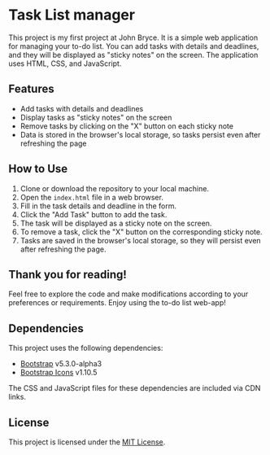 # Task List manager

This project is my first project at John Bryce. It is a simple web application for managing your to-do list. You can add tasks with details and deadlines, and they will be displayed as "sticky notes" on the screen. The application uses HTML, CSS, and JavaScript.


## Features

- Add tasks with details and deadlines
- Display tasks as "sticky notes" on the screen
- Remove tasks by clicking on the "X" button on each sticky note
- Data is stored in the browser's local storage, so tasks persist even after refreshing the page

## How to Use

1. Clone or download the repository to your local machine.
2. Open the `index.html` file in a web browser.
3. Fill in the task details and deadline in the form.
4. Click the "Add Task" button to add the task.
5. The task will be displayed as a sticky note on the screen.
6. To remove a task, click the "X" button on the corresponding sticky note.
7. Tasks are saved in the browser's local storage, so they will persist even after refreshing the page.





## Thank you for reading!
Feel free to explore the code and make modifications according to your preferences or requirements. Enjoy using the to-do list web-app! 

## Dependencies

This project uses the following dependencies:

- [Bootstrap](https://getbootstrap.com/) v5.3.0-alpha3
- [Bootstrap Icons](https://icons.getbootstrap.com/) v1.10.5

The CSS and JavaScript files for these dependencies are included via CDN links.

## License

This project is licensed under the [MIT License](LICENSE.md).